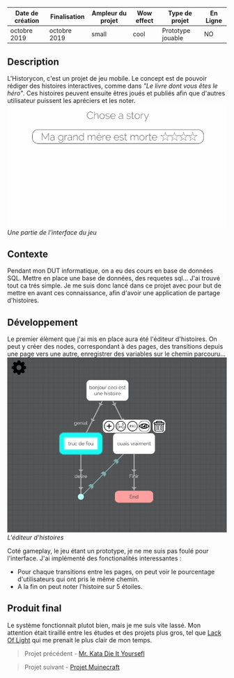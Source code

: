 <autotab></br><table><thead><tr><th>Date de création</th><th>Finalisation</th><th>Ampleur du projet</th><th>Wow effect</th><th>Type de projet </th><th>En Ligne</th></tr></thead><tbody><tr>
        <td>octobre 2019</td>
        <td>octobre 2019</td>
        <td>small</td><td>cool</td>
        <td>Prototype jouable</td><td>NO</td>
        </tr></tbody></table></autotab>

## Description

L'Historycon, c'est un projet de jeu mobile. Le concept est de pouvoir rédiger des histoires interactives, comme dans *"Le livre dont vous êtes le héro"*. Ces histoires peuvent ensuite êtres joués et publiés afin que d'autres utilisateur puissent les apréciers et les noter.
![Exemple de l'interface simpliste](./medias/txtpercents.gif)
*Une partie de l'interface du jeu*





## Contexte
Pendant mon DUT informatique, on a eu des cours en base de données SQL. Mettre en place une base de données, des requetes sql... J'ai trouvé tout ca trés simple. Je me suis donc lancé dans ce projet avec pour but de mettre en avant ces connaissance, afin d'avoir une application de partage d'histoires.


## Développement

Le premier élèment que j'ai mis en place aura été l'éditeur d'histoires. On peut y créer des nodes, correspondant à des pages, des transitions depuis une page vers une autre, enregistrer des variables sur le chemin parcouru...
![L'editeur d'histoires](./medias/img1.jpg)
*L'éditeur d'histoires*

Coté gameplay, le jeu étant un prototype, je ne me suis pas foulé pour l'interface. J'ai implémenté des fonctionalités interessantes :
- Pour chaque transitions entre les pages, on peut voir le pourcentage d'utilisateurs qui ont pris le même chemin.
- A la fin on peut noter l'histoire sur 5 étoiles.


## Produit final

Le système fonctionnait plutot bien, mais je me suis vite lassé. Mon attention était tiraillé entre les études et des projets plus gros, tel que [Lack Of Light](/Jub_Biography/projects/Unity/LackOfLight) qui me prenait le plus clair de mon temps. 





<nextprojects>

> Projet précédent -  [Mr. Kata Die It Yoursefl](/Jub_Biography/projects/Unity/MrKata_DieItYoursefl)

> Projet suivant -  [Projet Muinecraft](/Jub_Biography/projects/Unity/Muinecraft)

</nextprojects>
